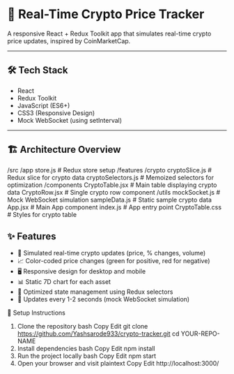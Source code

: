 # 🚀 Real-Time Crypto Price Tracker

A responsive React + Redux Toolkit app that simulates real-time crypto price updates, inspired by CoinMarketCap.

---

## 🛠️ Tech Stack

- React
- Redux Toolkit
- JavaScript (ES6+)
- CSS3 (Responsive Design)
- Mock WebSocket (using setInterval)

---

## 🏗️ Architecture Overview

/src
  /app
    store.js            # Redux store setup
  /features
    /crypto
      cryptoSlice.js     # Redux slice for crypto data
      cryptoSelectors.js # Memoized selectors for optimization
  /components
    CryptoTable.jsx      # Main table displaying crypto data
    CryptoRow.jsx        # Single crypto row component
  /utils
    mockSocket.js        # Mock WebSocket simulation
    sampleData.js        # Static sample crypto data
  App.jsx                # Main App component
  index.js               # App entry point
CryptoTable.css          # Styles for crypto table

## ✨ Features

- 🚀 Simulated real-time crypto updates (price, % changes, volume)
- 📈 Color-coded price changes (green for positive, red for negative)
- 🖥️ Responsive design for desktop and mobile
- 📊 Static 7D chart for each asset
- 🧠 Optimized state management using Redux selectors
- 🔄 Updates every 1-2 seconds (mock WebSocket simulation)

🚀 Setup Instructions
1. Clone the repository
bash
Copy
Edit
git clone https://github.com/Yashsarode933/crypto-tracker.git
cd YOUR-REPO-NAME
2. Install dependencies
bash
Copy
Edit
npm install
3. Run the project locally
bash
Copy
Edit
npm start
4. Open your browser and visit
plaintext
Copy
Edit
http://localhost:3000/
